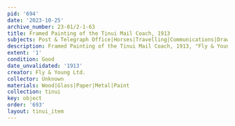 ```yaml
---
pid: '694'
date: '2023-10-25'
archive_number: 23-01/2-1-63
title: Framed Painting of the Tinui Mail Coach, 1913
subjects: Post & Telegraph Office|Horses|Travelling|Communications|Drawing & Painting
description: Framed Painting of the Tinui Mail Coach, 1913, "Fly & Young Ltd."
extent: '1'
condition: Good
date_unvalidated: '1913'
creator: Fly & Young Ltd.
collector: Unknown
materials: Wood|Glass|Paper|Metal|Paint
collection: tinui
key: object
order: '693'
layout: tinui_item
---
```

